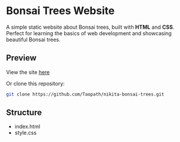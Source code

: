 # Bonsai Trees Website
A simple static website about Bonsai trees, built with **HTML** and **CSS**.  
Perfect for learning the basics of web development and showcasing beautiful Bonsai trees.

## Preview
View the site [here](https://taopath.github.io/nikita-bonsai-trees/)

Or clone this repository:
```bash
git clone https://github.com/Taopath/nikita-bonsai-trees.git
```

## Structure
- index.html
- style.css

